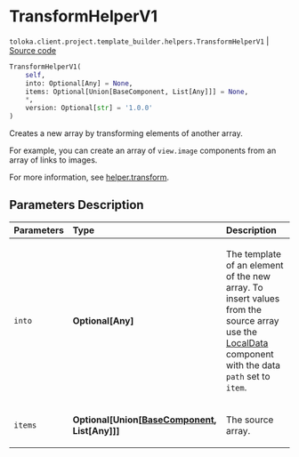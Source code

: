 # TransformHelperV1
`toloka.client.project.template_builder.helpers.TransformHelperV1` | [Source code](https://github.com/Toloka/toloka-kit/blob/v1.2.3/src/client/project/template_builder/helpers.py#L211)

```python
TransformHelperV1(
    self,
    into: Optional[Any] = None,
    items: Optional[Union[BaseComponent, List[Any]]] = None,
    *,
    version: Optional[str] = '1.0.0'
)
```

Creates a new array by transforming elements of another array.


For example, you can create an array of `view.image` components from an array of links to images.

For more information, see [helper.transform](https://toloka.ai/docs/template-builder/reference/helper.transform).

## Parameters Description

| Parameters | Type | Description |
| :----------| :----| :-----------|
`into`|**Optional\[Any\]**|<p>The template of an element of the new array. To insert values from the source array use the [LocalData](toloka.client.project.template_builder.data.LocalData.md) component with the data `path` set to `item`.</p>
`items`|**Optional\[Union\[[BaseComponent](toloka.client.project.template_builder.base.BaseComponent.md), List\[Any\]\]\]**|<p>The source array.</p>
